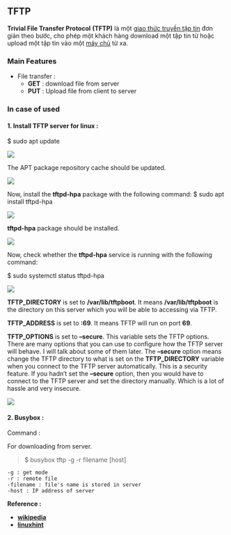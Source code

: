 ## TFTP
**Trivial File Transfer Protocol**  **(TFTP)** là một [giao thức truyền tập tin](https://vi.wikipedia.org/wiki/FTP "FTP") đơn giản theo bước, cho phép một khách hàng download một tập tin từ hoặc upload một tập tin vào một [máy chủ](https://vi.wikipedia.org/wiki/M%C3%A1y_ch%E1%BB%A7 "Máy chủ") từ xa. 
### Main Features

-   File transfer :
	- **GET** : download file from server 
	- **PUT** : Upload file from client to server 
### In case of used
#### 1. Install TFTP server for linux :
$ sudo  apt update

![](https://linuxhint.com/wp-content/uploads/2019/05/1-8.png)

The APT package repository cache should be updated.

![](https://linuxhint.com/wp-content/uploads/2019/05/2-8.png)

Now, install the  **tftpd-hpa**  package with the following command:
$ sudo  apt  install  tftpd-hpa

![](https://linuxhint.com/wp-content/uploads/2019/05/3-8.png)

**tftpd-hpa**  package should be installed.

![](https://linuxhint.com/wp-content/uploads/2019/05/4-8.png)

Now, check whether the  **tftpd-hpa**  service is running with the following command:

$ sudo  systemctl status tftpd-hpa

![](https://linuxhint.com/wp-content/uploads/2019/05/5-7.png)


**TFTP_DIRECTORY**  is set to  **/var/lib/tftpboot**. It means  **/var/lib/tftpboot** is the directory on this server which you will be able to accessing via TFTP.

**TFTP_ADDRESS**  is set to  **:69**. It means TFTP will run on port  **69**.

**TFTP_OPTIONS**  is set to  **–secure**. This variable sets the TFTP options. There are many options that you can use to configure how the TFTP server will behave. I will talk about some of them later. The  **–secure** option means change the TFTP directory to what is set on the  **TFTP_DIRECTORY**  variable when you connect to the TFTP server automatically. This is a security feature. If you hadn’t set the  **–secure**  option, then you would have to connect to the TFTP server and set the directory manually. Which is a lot of hassle and very insecure.

![](https://linuxhint.com/wp-content/uploads/2019/05/8-7.png)
#### 2. Busybox :
Command :

   For downloading from server.

>  $ busybox tftp -g -r filename [host]

    
    -g : get mode 
    -r : remote file 
    -filename : file's name is stored in server 
    -host : IP address of server 


**Reference :**
- **[wikipedia](https://vi.wikipedia.org/wiki/Trivial_File_Transfer_Protocol)** 
- **[linuxhint](https://linuxhint.com/install_tftp_server_ubuntu/)**

